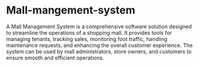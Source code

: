 # Mall-mangement-system
A Mall Management System is a comprehensive software solution designed to streamline the operations of a shopping mall. It provides tools for managing tenants, tracking sales, monitoring foot traffic, handling maintenance requests, and enhancing the overall customer experience. The system can be used by mall administrators, store owners, and customers to ensure smooth and efficient operations.

